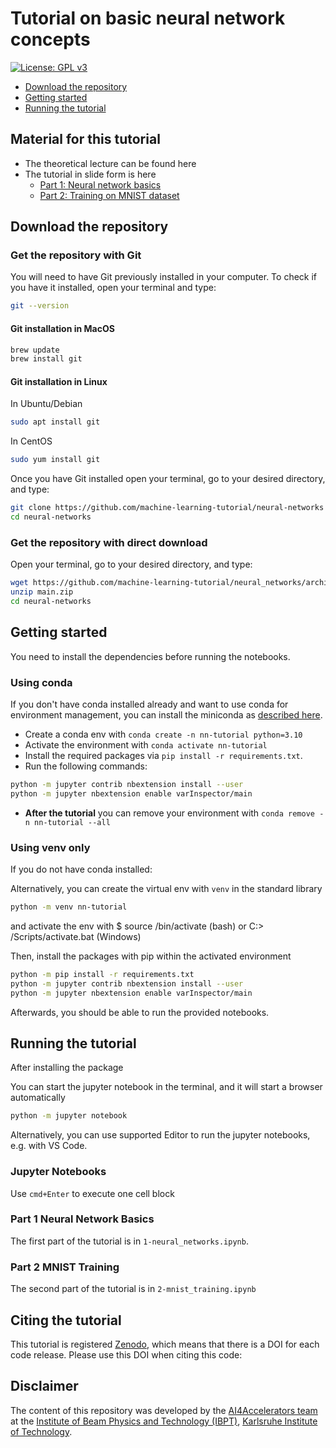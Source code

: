 # Tutorial on basic neural network concepts

[![License: GPL v3](https://img.shields.io/badge/License-GPLv3-blue.svg)](https://www.gnu.org/licenses/gpl-3.0)

- [Download the repository](#download-the-repository)
- [Getting started](#getting-started)
- [Running the tutorial](#running-the-tutorial)

## Material for this tutorial

- The theoretical lecture can be found here
- The tutorial in slide form is here
  - [Part 1: Neural network basics](https://machine-learning-tutorial.github.io/neural-networks/1-neural-networks.html#/)
  - [Part 2: Training on MNIST dataset](https://machine-learning-tutorial.github.io/neural-networks/2-mnist-training.html#/)

## Download the repository

### Get the repository with Git

You will need to have Git previously installed in your computer.
To check if you have it installed, open your terminal and type:

``` bash
git --version
```

#### Git installation in MacOS

``` bash
brew update
brew install git
```

#### Git installation in Linux

In Ubuntu/Debian

``` bash
sudo apt install git
```

In CentOS

``` bash
sudo yum install git
```

Once you have Git installed open your terminal, go to your desired directory, and type:

``` bash
git clone https://github.com/machine-learning-tutorial/neural-networks
cd neural-networks
```

### Get the repository with direct download

Open your terminal, go to your desired directory, and type:

``` bash
wget https://github.com/machine-learning-tutorial/neural_networks/archive/refs/heads/main.zip
unzip main.zip
cd neural-networks
```

## Getting started

You need to install the dependencies before running the notebooks.

### Using conda

If you don't have conda installed already and want to use conda for environment management, you can install the miniconda as [described here](https://docs.conda.io/projects/miniconda/en/latest/miniconda-install.html).

- Create a conda env with `conda create -n nn-tutorial python=3.10`
- Activate the environment with `conda activate nn-tutorial`
- Install the required packages via `pip install -r requirements.txt`.
- Run the following commands:

```bash
python -m jupyter contrib nbextension install --user
python -m jupyter nbextension enable varInspector/main
```

- **After the tutorial** you can remove your environment with `conda remove -n nn-tutorial --all`

### Using venv only

If you do not have conda installed:

Alternatively, you can create the virtual env with `venv` in the standard library

```bash
python -m venv nn-tutorial
```

and activate the env with $ source <venv>/bin/activate (bash) or C:> <venv>/Scripts/activate.bat (Windows)

Then, install the packages with pip within the activated environment

```bash
python -m pip install -r requirements.txt
python -m jupyter contrib nbextension install --user
python -m jupyter nbextension enable varInspector/main
```

Afterwards, you should be able to run the provided notebooks.

## Running the tutorial

After installing the package

You can start the jupyter notebook in the terminal, and it will start a browser automatically

```bash
python -m jupyter notebook
```

Alternatively, you can use supported Editor to run the jupyter notebooks, e.g. with VS Code.

### Jupyter Notebooks

Use `cmd+Enter` to execute one cell block

### Part 1 Neural Network Basics

The first part of the tutorial is in `1-neural_networks.ipynb`.

### Part 2 MNIST Training

The second part of the tutorial is in `2-mnist_training.ipynb`

## Citing the tutorial

This tutorial is registered [Zenodo](https://zenodo.org/), which means that there is a DOI for each code release.
Please use this DOI when citing this code:

## Disclaimer

The content of this repository was developed by the [AI4Accelerators team](https://www.ibpt.kit.edu/AI4Accelerators.php) at the [Institute of Beam Physics and Technology (IBPT)](https://www.ibpt.kit.edu/), [Karlsruhe Institute of Technology](https://www.kit.edu/english/).
